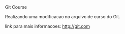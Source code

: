 Git Course

Realizando uma modificacao no arquivo de curso do Git.

link para mais informacoes: http://git.com

